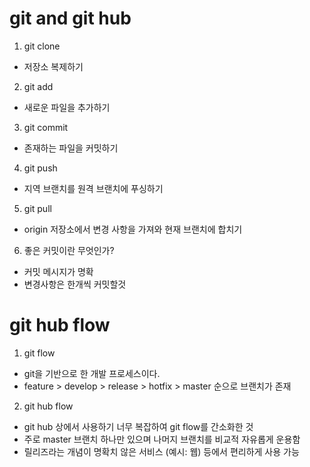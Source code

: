 # git and git hub

1. git clone 
- 저장소 복제하기

2. git add
- 새로운 파일을 추가하기

3. git commit
- 존재하는 파일을 커밋하기

4. git push
- 지역 브랜치를 원격 브랜치에 푸싱하기

5. git pull
- origin 저장소에서 변경 사항을 가져와 현재 브랜치에 합치기

6. 좋은 커밋이란 무엇인가?
- 커밋 메시지가 명확
- 변경사항은 한개씩 커밋할것

# git hub flow
1. git flow
- git을 기반으로 한 개발 프로세스이다.
- feature > develop > release > hotfix > master 순으로 브랜치가 존재

2. git hub flow
- git hub 상에서 사용하기 너무 복잡하여 git flow를 간소화한 것
- 주로 master 브랜치 하나만 있으며 나머지 브랜치를 비교적 자유롭게 운용함
- 릴리즈라는 개념이 명확치 않은 서비스 (예시: 웹) 등에서 편리하게 사용 가능